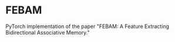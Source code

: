 # FEBAM
PyTorch implementation of the paper "FEBAM: A Feature Extracting Bidirectional Associative Memory."
